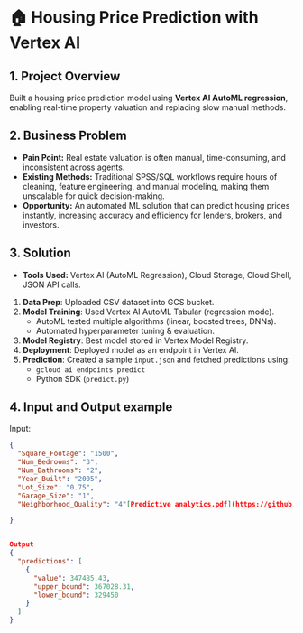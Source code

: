 # 🏠 Housing Price Prediction with Vertex AI  

## 1. Project Overview  
Built a housing price prediction model using **Vertex AI AutoML regression**, enabling real-time property valuation and replacing slow manual methods.  

## 2. Business Problem  
- **Pain Point:** Real estate valuation is often manual, time-consuming, and inconsistent across agents.  
- **Existing Methods:** Traditional SPSS/SQL workflows require hours of cleaning, feature engineering, and manual modeling, making them unscalable for quick decision-making.  
- **Opportunity:** An automated ML solution that can predict housing prices instantly, increasing accuracy and efficiency for lenders, brokers, and investors.  

## 3. Solution  
- **Tools Used:** Vertex AI (AutoML Regression), Cloud Storage, Cloud Shell, JSON API calls.
1. **Data Prep**: Uploaded CSV dataset into GCS bucket.
2. **Model Training**: Used Vertex AI AutoML Tabular (regression mode).
   - AutoML tested multiple algorithms (linear, boosted trees, DNNs).
   - Automated hyperparameter tuning & evaluation.
3. **Model Registry**: Best model stored in Vertex Model Registry.
4. **Deployment**: Deployed model as an endpoint in Vertex AI.
5. **Prediction**: Created a sample `input.json` and fetched predictions using:
   - `gcloud ai endpoints predict`
   - Python SDK (`predict.py`)

## 4. Input and Output example

Input:
```json
{
  "Square_Footage": "1500",
  "Num_Bedrooms": "3",
  "Num_Bathrooms": "2",
  "Year_Built": "2005",
  "Lot_Size": "0.75",
  "Garage_Size": "1",
  "Neighborhood_Quality": "4"[Predictive analytics.pdf](https://github.com/user-attachments/files/23121672/Predictive.analytics.pdf)

}


Output
{
  "predictions": [
    {
      "value": 347485.43,
      "upper_bound": 367028.31,
      "lower_bound": 329450
    }
  ]
}
